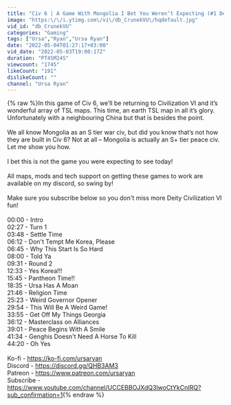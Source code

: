 ```yaml
---
title: "Civ 6 | A Game With Mongolia I Bet You Weren’t Expecting (#1 Deity ++ Mongolia Civilization VI)"
image: "https:\/\/i.ytimg.com\/vi\/db_CrunekVU\/hqdefault.jpg"
vid_id: "db_CrunekVU"
categories: "Gaming"
tags: ["Ursa","Ryan","Ursa Ryan"]
date: "2022-05-04T01:27:17+03:00"
vid_date: "2022-05-03T19:00:17Z"
duration: "PT45M24S"
viewcount: "1745"
likeCount: "191"
dislikeCount: ""
channel: "Ursa Ryan"
---
```

{% raw %}In this game of Civ 6, we’ll be returning to Civilization VI and it’s wonderful array of TSL maps. This time, an earth TSL map in all it’s glory. Unfortunately with a neighbouring China but that is besides the point.<br /><br />We all know Mongolia as an S tier war civ, but did you know that’s not how they are built in Civ 6? Not at all – Mongolia is actually an S+ tier peace civ. Let me show you how.<br /><br />I bet this is not the game you were expecting to see today!<br /><br />All maps, mods and tech support on getting these games to work are available on my discord, so swing by!<br /><br />Make sure you subscribe below so you don't miss more Deity Civilization VI fun!<br /><br />00:00 - Intro<br />02:27 - Turn 1<br />03:48 - Settle Time<br />06:12 - Don't Tempt Me Korea, Please<br />06:45 - Why This Start Is So Hard<br />08:00 - Told Ya<br />09:31 - Round 2<br />12:33 - Yes Korea!!!<br />15:45 - Pantheon Time!!<br />18:35 - Ursa Has A Moan<br />21:46 - Religion Time<br />25:23 - Weird Governor Opener<br />29:54 - This Will Be A Weird Game!<br />33:55 - Get Off My Things Georgia<br />36:12 - Masterclass on Alliances<br />39:01 - Peace Begins With A Smile<br />41:34 - Genghis Doesn't Need A Horse To Kill<br />44:20 - Oh Yes<br /><br />Ko-fi - <a rel="nofollow" target="blank" href="https://ko-fi.com/ursaryan">https://ko-fi.com/ursaryan</a><br />Discord - <a rel="nofollow" target="blank" href="https://discord.gg/QHB3AM3">https://discord.gg/QHB3AM3</a><br />Patreon - <a rel="nofollow" target="blank" href="https://www.patreon.com/ursaryan">https://www.patreon.com/ursaryan</a><br />Subscribe - <a rel="nofollow" target="blank" href="https://www.youtube.com/channel/UCCEBBOJXdQ3lwoCtYkCnIRQ?sub_confirmation=1">https://www.youtube.com/channel/UCCEBBOJXdQ3lwoCtYkCnIRQ?sub_confirmation=1</a>{% endraw %}
